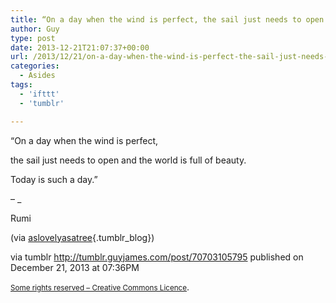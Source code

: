 ```yaml
---
title: “On a day when the wind is perfect, the sail just needs to open and the world is full of…”
author: Guy
type: post
date: 2013-12-21T21:07:37+00:00
url: /2013/12/21/on-a-day-when-the-wind-is-perfect-the-sail-just-needs-to-open-and-the-world-is-full-of/
categories:
  - Asides
tags:
  - 'ifttt'
  - 'tumblr'

---
```

“On a day when the wind is perfect,
  
the sail just needs to open and the world is full of beauty.
  
Today is such a day.”

&#8211; _</p> 

<span>Rumi</span>

(via [aslovelyasatree][1]{.tumblr_blog})

</em>

via tumblr http://tumblr.guyjames.com/post/70703105795 published on December 21, 2013 at 07:36PM

<small><a href="https://creativecommons.org/licenses/by-nc/3.0/" target="_blank">Some rights reserved &#8211; Creative Commons Licence</a></small>.

 [1]: http://aslovelyasatree.tumblr.com/
